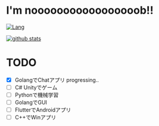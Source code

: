 # I'm nooooooooooooooooob!!

[![Lang](https://github-readme-stats.vercel.app/api/top-langs/?username=sakura-rip&theme=dark&layout=compact)](https://github.com/sakura-rip)

[![github stats](https://github-readme-stats.vercel.app/api?username=sakura-rip&show_icons=true&theme=dark&hide=stars&count_private=true)](https://github.com/sakura-rip)

# TODO
- [x] GolangでChatアプリ
      progressing..
- [ ] C# Unityでゲーム
- [ ] Pythonで機械学習
- [ ] GolangでGUI
- [ ] FlutterでAndroidアプリ
- [ ] C++でWinアプリ

